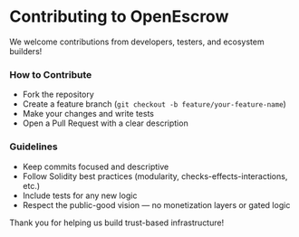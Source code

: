 # Contributing to OpenEscrow

We welcome contributions from developers, testers, and ecosystem builders!

### How to Contribute

- Fork the repository
- Create a feature branch (`git checkout -b feature/your-feature-name`)
- Make your changes and write tests
- Open a Pull Request with a clear description

### Guidelines

- Keep commits focused and descriptive
- Follow Solidity best practices (modularity, checks-effects-interactions, etc.)
- Include tests for any new logic
- Respect the public-good vision — no monetization layers or gated logic

Thank you for helping us build trust-based infrastructure!

